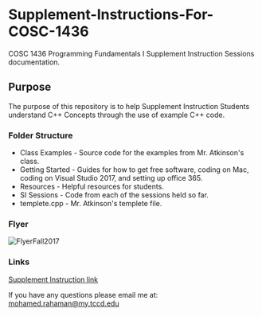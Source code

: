 # Supplement-Instructions-For-COSC-1436
COSC 1436 Programming Fundamentals I Supplement Instruction Sessions documentation.

## Purpose
The purpose of this repository is to help Supplement Instruction
Students understand C++ Concepts through the use of example C++
code.

### Folder Structure
* Class Examples  - Source code for the examples from Mr. Atkinson's class.
* Getting Started - Guides for how to get free software, coding on Mac, coding on Visual Studio 2017, and setting up office 365.
* Resources       - Helpful resources for students.
* SI Sessions     - Code from each of the sessions held so far.
* templete.cpp    - Mr. Atkinson's templete file.


### Flyer
![FlyerFall2017](https://github.com/MegaMan501/Resources/Supplement-Instructions-For-COSC-1436/blob/master/SI_Flyer_Fall_2017.png)

### Links
[Supplement Instruction link](https://www.tccd.edu/academics/academic-help/supplemental-instruction/)

If you have any questions please email me at:
[mohamed.rahaman@my.tccd.edu](mohamed.rahaman@my.tccd.edu)
